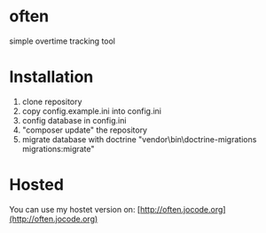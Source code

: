 # often

simple overtime tracking tool

# Installation
1. clone repository
2. copy config.example.ini into config.ini
3. config database in config.ini
4. "composer update" the repository
5. migrate database with doctrine "vendor\bin\doctrine-migrations migrations:migrate"

# Hosted
You can use my hostet version on:
[http://often.jocode.org](http://often.jocode.org)